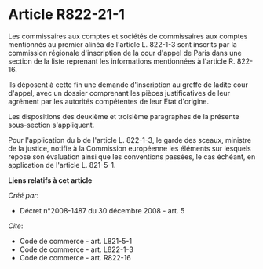 # Article R822-21-1

Les commissaires aux comptes et sociétés de commissaires aux comptes mentionnés au premier alinéa de l'article L. 822-1-3
sont inscrits par la commission régionale d'inscription de la cour d'appel de Paris dans une section de la liste reprenant
les informations mentionnées à l'article R. 822-16. 

Ils déposent à cette fin une demande d'inscription au greffe de ladite cour d'appel, avec un dossier comprenant les pièces
justificatives de leur agrément par les autorités compétentes de leur Etat d'origine. 

Les dispositions des deuxième et troisième paragraphes de la présente sous-section s'appliquent. 

Pour l'application du b de l'article L. 822-1-3, le garde des sceaux, ministre de la justice, notifie à la Commission
européenne les éléments sur lesquels repose son évaluation ainsi que les conventions passées, le cas échéant, en application
de l'article L. 821-5-1.

**Liens relatifs à cet article**

_Créé par_:

  - Décret n°2008-1487 du 30 décembre 2008 - art. 5

_Cite_:

  - Code de commerce - art. L821-5-1
  - Code de commerce - art. L822-1-3
  - Code de commerce - art. R822-16

